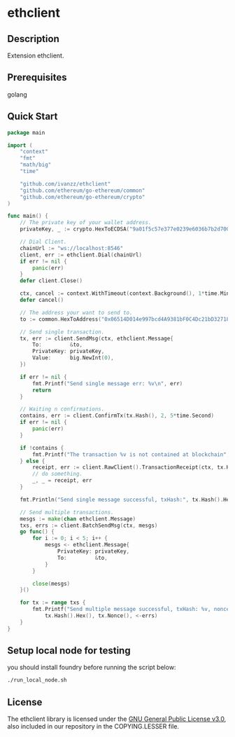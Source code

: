 # ethclient

## Description
Extension ethclient.

## Prerequisites
golang

## Quick Start
```go
package main

import (
	"context"
	"fmt"
	"math/big"
	"time"

	"github.com/ivanzz/ethclient"
	"github.com/ethereum/go-ethereum/common"
	"github.com/ethereum/go-ethereum/crypto"
)

func main() {
	// The private key of your wallet address.
	privateKey, _ := crypto.HexToECDSA("9a01f5c57e377e0239e6036b7b2d700454b760b2dab51390f1eeb2f64fe98b68")

	// Dial Client.
	chainUrl := "ws://localhost:8546"
	client, err := ethclient.Dial(chainUrl)
	if err != nil {
		panic(err)
	}
	defer client.Close()

	ctx, cancel := context.WithTimeout(context.Background(), 1*time.Minute)
	defer cancel()

	// The address your want to send to.
	to := common.HexToAddress("0x06514D014e997bcd4A9381bF0C4Dc21bD32718D4")

	// Send single transaction.
	tx, err := client.SendMsg(ctx, ethclient.Message{
		To:         &to,
		PrivateKey: privateKey,
		Value:      big.NewInt(0),
	})

	if err != nil {
		fmt.Printf("Send single message err: %v\n", err)
		return
	}

	// Waiting n confirmations.
	contains, err := client.ConfirmTx(tx.Hash(), 2, 5*time.Second)
	if err != nil {
		panic(err)
	}

	if !contains {
		fmt.Printf("The transaction %v is not contained at blockchain", tx.Hash().Hex())
	} else {
		receipt, err := client.RawClient().TransactionReceipt(ctx, tx.Hash())
		// do something.
		_, _ = receipt, err
	}

	fmt.Println("Send single message successful, txHash:", tx.Hash().Hex())

	// Send multiple transactions.
	mesgs := make(chan ethclient.Message)
	txs, errs := client.BatchSendMsg(ctx, mesgs)
	go func() {
		for i := 0; i < 5; i++ {
			mesgs <- ethclient.Message{
				PrivateKey: privateKey,
				To:         &to,
			}
		}

		close(mesgs)
	}()

	for tx := range txs {
        fmt.Printf("Send multiple message successful, txHash: %v, nonce: %v, err: %v\n",
            tx.Hash().Hex(), tx.Nonce(), <-errs)
	}
}
```

## Setup local node for testing

you should install foundry before running the script below:

```bash
./run_local_node.sh
```

## License
The ethclient library is licensed under the [GNU General Public License v3.0](https://www.gnu.org/licenses/gpl-3.0.en.html), also included in our repository in the COPYING.LESSER file.